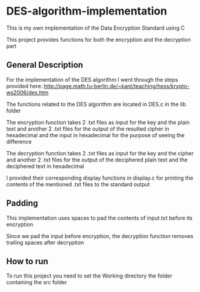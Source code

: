 # DES-algorithm-implementation
This is my own implementation of the Data Encryption Standard using C

This project provides functions for both the encryption and the decryption part

## General Description

For the implementation of the DES algorithm I went through the steps provided here: http://page.math.tu-berlin.de/~kant/teaching/hess/krypto-ws2006/des.htm

The functions related to the DES algorithm are located in DES.c in the lib folder

The encryption function takes 2 .txt files as input for the key and the plain text and another 2 .txt files for the output of the resulted cipher in hexadecimal and the input in hexadecimal for the purpose of seeing the difference

The decryption function takes 2 .txt files as input for the key and the cipher and another 2 .txt files for the output of the deciphered plain text and the deciphered text in hexadecimal

I provided their corresponding display functions in display.c for printing the contents of the mentioned .txt files to the standard output

## Padding

This implementation uses spaces to pad the contents of input.txt before its encryption

Since we pad the input before encryption, the decryption function removes trailing spaces after decryption

## How to run

To run this project you need to set the Working directory the folder containing the src folder
